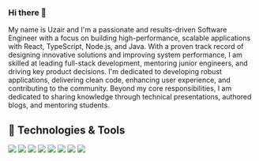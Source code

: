 ### Hi there 👋

My name is Uzair and I'm a passionate and results-driven Software Engineer with a focus on building high-performance, scalable applications with React, TypeScript, Node.js, and Java. With a proven track record of designing innovative solutions and improving system performance, I am skilled at leading full-stack development, mentoring junior engineers, and driving key product decisions. I'm dedicated to developing robust applications, delivering clean code, enhancing user experience, and contributing to the community. Beyond my core responsibilities, I am dedicated to sharing knowledge through technical presentations, authored blogs, and mentoring students.

## 🔧 Technologies & Tools
![](https://img.shields.io/badge/OS-Linux-informational?style=flat&logo=linux&logoColor=white&color=2bbc8a)
![](https://img.shields.io/badge/OS-Windows-informational?style=flat&logo=windows&logoColor=white&color=2bbc8a)
![](https://img.shields.io/badge/Editor-VS_Code-informational?style=flat&logo=VS-code&logoColor=white&color=2bbc8a)
![](https://img.shields.io/badge/Code-Java-informational?style=flat&logo=java&logoColor=white&color=2bbc8a)
![](https://img.shields.io/badge/Code-Python-informational?style=flat&logo=python&logoColor=white&color=2bbc8a)
![](https://img.shields.io/badge/Code-JavaScript-informational?style=flat&logo=javascript&logoColor=white&color=2bbc8a)
![](https://img.shields.io/badge/Tools-MySQL-informational?style=flat&logo=mysql&logoColor=white&color=2bbc8a)
![](https://img.shields.io/badge/Tools-MongoDB-informational?style=flat&logo=mongodb&logoColor=white&color=2bbc8a)

[1]: http://www.uzair-jawaid-portfolio.azurewebsites.net
[2]: https://www.twitter.com/UzairJ99
[3]: https://www.linkedin.com/in/jawaidu
